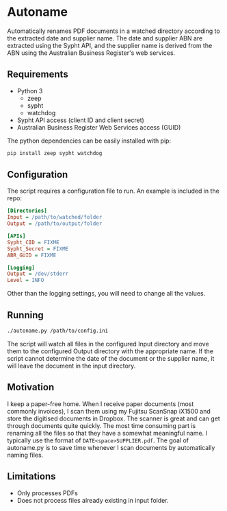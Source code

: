 # Autoname
Automatically renames PDF documents in a watched directory according to the extracted date and supplier name. The date and supplier ABN are extracted using the Sypht API, and the supplier name is derived from the ABN using the Australian Business Register's web services.

## Requirements
* Python 3
  * zeep
  * sypht
  * watchdog
* Sypht API access (client ID and client secret)
* Australian Business Register Web Services access (GUID)

The python dependencies can be easily installed with pip:
```bash
pip install zeep sypht watchdog
```

## Configuration
The script requires a configuration file to run. An example is included in the repo:
```ini
[Directories]
Input = /path/to/watched/folder
Output = /path/to/output/folder

[APIs]
Sypht_CID = FIXME
Sypht_Secret = FIXME
ABR_GUID = FIXME

[Logging]
Output = /dev/stderr
Level = INFO
```
Other than the logging settings, you will need to change all the values.

## Running
```bash
./autoname.py /path/to/config.ini
```
The script will watch all files in the configured Input directory and move them to the configured Output directory with the appropriate name. If the script cannot determine the date of the document or the supplier name, it will leave the document in the input directory.

## Motivation

I keep a paper-free home. When I receive paper documents (most commonly invoices), I scan them using my Fujitsu ScanSnap iX1500 and store the digitised documents in Dropbox. The scanner is great and can get through documents quite quickly. The most time consuming part is renaming all the files so that they have a somewhat meaningful name. I typically use the format of `DATE<space>SUPPLIER.pdf`. The goal of autoname.py is to save time whenever I scan documents by automatically naming files.

## Limitations

* Only processes PDFs
* Does not process files already existing in input folder.
